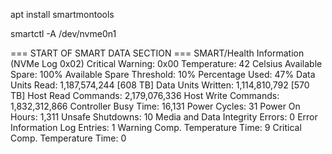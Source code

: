 
apt install smartmontools

smartctl -A /dev/nvme0n1



=== START OF SMART DATA SECTION ===
SMART/Health Information (NVMe Log 0x02)
Critical Warning:                   0x00
Temperature:                        42 Celsius
Available Spare:                    100%
Available Spare Threshold:          10%
Percentage Used:                    47%
Data Units Read:                    1,187,574,244 [608 TB]
Data Units Written:                 1,114,810,792 [570 TB]
Host Read Commands:                 2,179,076,336
Host Write Commands:                1,832,312,866
Controller Busy Time:               16,131
Power Cycles:                       31
Power On Hours:                     1,311
Unsafe Shutdowns:                   10
Media and Data Integrity Errors:    0
Error Information Log Entries:      1
Warning  Comp. Temperature Time:    9
Critical Comp. Temperature Time:    0
